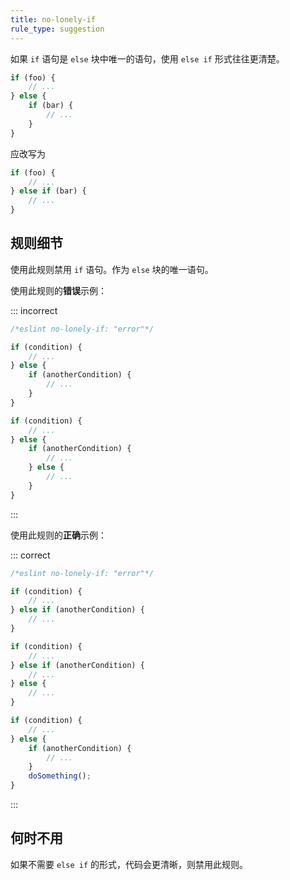 ```yaml
---
title: no-lonely-if
rule_type: suggestion
---
```


如果 `if` 语句是 `else` 块中唯一的语句，使用 `else if` 形式往往更清楚。

```js
if (foo) {
    // ...
} else {
    if (bar) {
        // ...
    }
}
```

应改写为

```js
if (foo) {
    // ...
} else if (bar) {
    // ...
}
```

## 规则细节

使用此规则禁用 `if` 语句。作为 `else` 块的唯一语句。

使用此规则的**错误**示例：

::: incorrect

```js
/*eslint no-lonely-if: "error"*/

if (condition) {
    // ...
} else {
    if (anotherCondition) {
        // ...
    }
}

if (condition) {
    // ...
} else {
    if (anotherCondition) {
        // ...
    } else {
        // ...
    }
}
```

:::

使用此规则的**正确**示例：

::: correct

```js
/*eslint no-lonely-if: "error"*/

if (condition) {
    // ...
} else if (anotherCondition) {
    // ...
}

if (condition) {
    // ...
} else if (anotherCondition) {
    // ...
} else {
    // ...
}

if (condition) {
    // ...
} else {
    if (anotherCondition) {
        // ...
    }
    doSomething();
}
```

:::

## 何时不用

如果不需要 `else if` 的形式，代码会更清晰，则禁用此规则。
